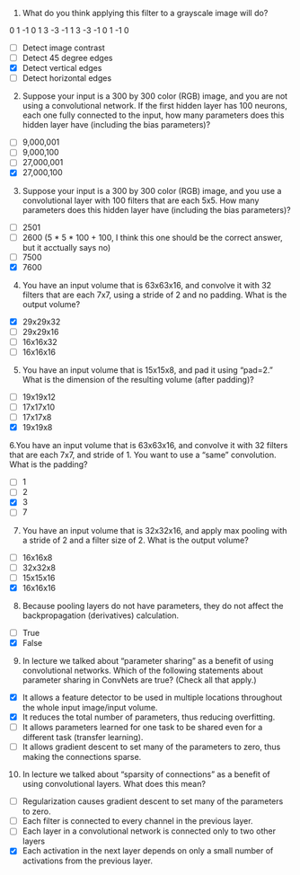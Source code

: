1. What do you think applying this filter to a grayscale image will do?

0 1 -1  0
1 3 -3 -1
1 3 -3 -1
0 1 -1  0

- [ ] Detect image contrast
- [ ] Detect 45 degree edges
- [x] Detect vertical edges
- [ ] Detect horizontal edges 

2. Suppose your input is a 300 by 300 color (RGB) image, and you are not using a convolutional network. If the first hidden layer has 100 neurons, each one fully connected to the input, how many parameters does this hidden layer have (including the bias parameters)?
- [ ] 9,000,001
- [ ] 9,000,100
- [ ] 27,000,001
- [x] 27,000,100

3. Suppose your input is a 300 by 300 color (RGB) image, and you use a convolutional layer with 100 filters that are each 5x5. How many parameters does this hidden layer have (including the bias parameters)?
- [ ] 2501
- [ ] 2600 (5 * 5 * 100 + 100, I think this one should be the correct answer, but it acctually says no)
- [ ] 7500
- [x] 7600

4. You have an input volume that is 63x63x16, and convolve it with 32 filters that are each 7x7, using a stride of 2 and no padding. What is the output volume?
- [x] 29x29x32
- [ ] 29x29x16
- [ ] 16x16x32
- [ ] 16x16x16

5. You have an input volume that is 15x15x8, and pad it using “pad=2.” What is the dimension of the resulting volume (after padding)?
- [ ] 19x19x12
- [ ] 17x17x10
- [ ] 17x17x8
- [x] 19x19x8

6.You have an input volume that is 63x63x16, and convolve it with 32 filters that are each 7x7, and stride of 1. You want to use a “same” convolution. What is the padding?
- [ ] 1
- [ ] 2
- [x] 3
- [ ] 7

7. You have an input volume that is 32x32x16, and apply max pooling with a stride of 2 and a filter size of 2. What is the output volume?
- [ ] 16x16x8
- [ ] 32x32x8
- [ ] 15x15x16
- [x] 16x16x16

8. Because pooling layers do not have parameters, they do not affect the backpropagation (derivatives) calculation.
- [ ] True
- [x] False

9. In lecture we talked about “parameter sharing” as a benefit of using convolutional networks. Which of the following statements about parameter sharing in ConvNets are true? (Check all that apply.)
- [x] It allows a feature detector to be used in multiple locations throughout the whole input image/input volume.
- [x] It reduces the total number of parameters, thus reducing overfitting.
- [ ] It allows parameters learned for one task to be shared even for a different task (transfer learning).
- [ ] It allows gradient descent to set many of the parameters to zero, thus making the connections sparse.

10. In lecture we talked about “sparsity of connections” as a benefit of using convolutional layers. What does this mean?
- [ ] Regularization causes gradient descent to set many of the parameters to zero.
- [ ] Each filter is connected to every channel in the previous layer.
- [ ] Each layer in a convolutional network is connected only to two other layers
- [x] Each activation in the next layer depends on only a small number of activations from the previous layer.

